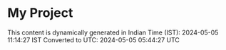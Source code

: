 # My Project

This content is dynamically generated in Indian Time (IST): 2024-05-05 11:14:27 IST
Converted to UTC: 2024-05-05 05:44:27 UTC
